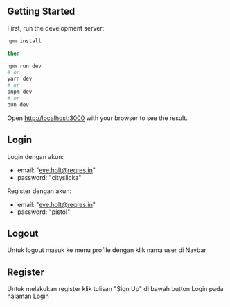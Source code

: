 ## Getting Started

First, run the development server:

```bash
npm install

then

npm run dev
# or
yarn dev
# or
pnpm dev
# or
bun dev
```

Open [http://localhost:3000](http://localhost:3000) with your browser to see the result.

## Login

Login dengan akun:

- email: "eve.holt@reqres.in"
- password: "cityslicka"

Register dengan akun:

- email: "eve.holt@reqres.in"
- password: "pistol"

## Logout

Untuk logout masuk ke menu profile dengan klik nama user di Navbar

## Register

Untuk melakukan register klik tulisan "Sign Up" di bawah button Login pada halaman Login
